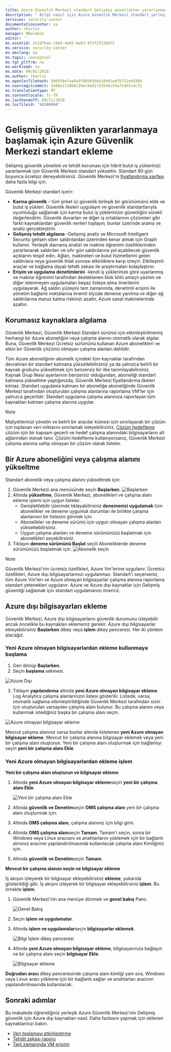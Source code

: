 ```yaml
---
title: Azure Güvenlik Merkezi standart Gelişmiş güvenlikten yararlanmaya başlamak için Onboarding | Microsoft Docs
description: " Bilgi nasıl için Azure Güvenlik Merkezi standart yerleşik Gelişmiş Güvenlik. "
services: security-center
documentationcenter: na
author: rkarlin
manager: MBaldwin
editor: ''
ms.assetid: 411d7bae-c9d4-4e83-be63-9f2f2312b075
ms.service: security-center
ms.devlang: na
ms.topic: conceptual
ms.tgt_pltfrm: na
ms.workload: na
ms.date: 09/02/2018
ms.author: rkarlin
ms.openlocfilehash: 50055befaa0a5f0bb03bda18e01edfb751e49369
ms.sourcegitcommit: 5a9be113868c29ec9e81fd3549c54a71db3cec31
ms.translationtype: MT
ms.contentlocale: tr-TR
ms.lasthandoff: 09/11/2018
ms.locfileid: "44380004"
---
```

# <a name="onboarding-to-azure-security-center-standard-for-enhanced-security"></a>Gelişmiş güvenlikten yararlanmaya başlamak için Azure Güvenlik Merkezi standart ekleme
Gelişmiş güvenlik yönetimi ve tehdit koruması için hibrit bulut iş yüklerinizi yararlanmak için Güvenlik Merkezi standart yükseltin.  Standart 60 gün boyunca ücretsiz deneyebilirsiniz. Güvenlik Merkezi'ni [fiyatlandırma sayfası](https://azure.microsoft.com/pricing/details/security-center/) daha fazla bilgi için.

Güvenlik Merkezi standart içerir:

- **Karma güvenlik** – tüm şirket içi güvenlik birleşik bir görünümünü elde ve bulut iş yükleri. Güvenlik ilkeleri uygulayın ve güvenlik standartlarıyla uyumluluğu sağlamak için karma bulut iş yüklerinizin güvenliğini sürekli değerlendirin. Güvenlik duvarları ve diğer iş ortaklarının çözümleri gibi farklı kaynaklardan güvenlik verileri toplayın, bunlar üzerinde arama ve analiz gerçekleştirin.
- **Gelişmiş tehdit algılama** -Gelişmiş analiz ve Microsoft Intelligent Security gelişen siber saldırılardan üzerinden kenar almak için Graph kullanın.  Yerleşik davranış analizi ve makine öğrenimi özelliklerinden yararlanarak saldırıları ve sıfır gün saldırılarına yol açabilecek güvenlik açıklarını tespit edin. Ağları, makineleri ve bulut hizmetlerini gelen saldırılara veya güvenlik ihlali sonrası etkinliklere karşı izleyin. Etkileşimli araçlar ve bağlama dayalı tehdit zekası ile araştırmaları kolaylaştırın.
- **Erişim ve uygulama denetimlerini** -kendi iş yüklerinize göre uyarlanmış ve makine öğrenimi tarafından desteklenen blok kötü amaçlı yazılım ve diğer istenmeyen uygulamaları beyaz listeye alma önerilerini uygulayarak. Ağ saldırı yüzeyini tam zamanında, denetimli erişimi ile yönetim bağlantı noktalarına önemli ölçüde deneme yanılma ve diğer ağ saldırılarına maruz kalma riskinizi azaltır, Azure sanal makinelerinde azaltın.

## <a name="detecting-unprotected-resources"></a>Korumasız kaynaklara algılama     
Güvenlik Merkezi, Güvenlik Merkezi Standart sürümü için etkinleştirilmemiş herhangi bir Azure aboneliğini veya çalışma alanını otomatik olarak algılar. Buna, Güvenlik Merkezi Ücretsiz sürümünü kullanan Azure abonelikleri ve etkin bir Güvenlik çözümü olmayan çalışma alanları dahildir.

Tüm Azure aboneliğinin abonelik içindeki tüm kaynaklar tarafından devralınan bir standart katmana yükseltebilirsiniz ya da yalnızca belirli bir kaynak grubunu yükseltmek için benzersiz bir ilke tanımlayabilirsiniz. Kaynak Grup İlkesi ayarlarının benzersiz olduğundan, aboneliği standart katmana yükseltme yaptığınızda, Güvenlik Merkezi fiyatlandırma ilkeleri kılmaz. Standart uygulama katmanı bir aboneliğe aboneliğinde Güvenlik Merkezi tarafından oluşturulan çalışma alanlarına raporlama VM'ler için yalnızca geçerlidir. Standart uygulama çalışma alanınıza raporlayan tüm kaynakları katman çalışma alanına uygular.

> [!NOTE]
> Maliyetlerinizi yönetin ve belirli bir aracılar kümesi için sınırlayarak bir çözüm için toplanan veri miktarını sınırlamak isteyebilirsiniz. [Çözüm hedefleme](../operations-management-suite/operations-management-suite-solution-targeting.md) çözüm için bir kapsam geçerli ve hedef çalışma alanındaki bilgisayarların alt ağlarından olanak tanır.  Çözüm hedefleme kullanıyorsanız, Güvenlik Merkezi çalışma alanına sahip olmayan bir çözüm olarak listeler.
>
>

## <a name="upgrade-an-azure-subscription-or-workspace"></a>Bir Azure aboneliğini veya çalışma alanını yükseltme
Standart abonelik veya çalışma alanını yükseltmek için:
1. Güvenlik Merkezi ana menüsünde seçin **Başlarken**.
  ![Başlarken](./media/security-center-onboarding/get-started.png)
2. Altında **yükseltme**, Güvenlik Merkezi, abonelikleri ve çalışma alanı ekleme işlemi için uygun listeler. 
   - Genişletilebilir üzerinde tıklayabilirsiniz **denemenizi uygulamak** tüm abonelikler ve deneme uygunluk durumları ile birlikte çalışma alanlarının bir listesini görmek için.
   -    Abonelikler ve deneme sürümü için uygun olmayan çalışma alanları yükseltebilirsiniz.
   -    Uygun çalışma alanları ve deneme sürümünüzü başlatmak için abonelikleri seçebilirsiniz.
3.  Tıklayın **deneme sürümünü Başlat** seçili Aboneliklerde deneme sürümünüzü başlatmak için.
  ![Abonelik seçin](./media/security-center-onboarding/select-subscription.png)


   > [!NOTE]
   > Güvenlik Merkezi'nin ücretsiz özellikleri, Azure Vm'lerine uygulanır. Ücretsiz özellikleri, Azure dışı bilgisayarlarınızı uygulanmaz. Standart'ı seçerseniz, tüm Azure Vm'leri ve Azure olmayan bilgisayarlar çalışma alanına raporlama standart yetenekleri uygulanır. Azure ve Azure dışı kaynaklar için Gelişmiş güvenliği sağlamak için standart uygulamanızı öneririz.
   >
   >

## <a name="onboard-non-azure-computers"></a>Azure dışı bilgisayarları ekleme
Güvenlik Merkezi, Azure dışı bilgisayarların güvenlik durumunu izleyebilir ancak öncelikle bu kaynakları eklemeniz gerekir. Azure dışı bilgisayarlar ekleyebilirsiniz **Başlarken** dikey veya **işlem** dikey penceresi. Her iki yöntem alacağız.

### <a name="add-new-non-azure-computers-from-getting-started"></a>Yeni Azure olmayan bilgisayarlardan ekleme **kullanmaya başlama**

1. Geri dönüp **Başlarken**.   
2. Seçin **başlama** sekmesi.

  ![Azure Dışı](./media/security-center-onboarding/non-azure.png)

3. Tıklayın **yapılandırma** altında **yeni Azure olmayan bilgisayar ekleme**. Log Analytics çalışma alanlarınızın listesi gösterilir. Listede, varsa, otomatik sağlama etkinleştirildiğinde Güvenlik Merkezi tarafından sizin için oluşturulan varsayılan çalışma alanı bulunur. Bu çalışma alanını veya kullanmak istediğiniz başka bir çalışma alanı seçin.

  ![Azure olmayan bilgisayar ekleme][7]

Mevcut çalışma alanınız varsa bunlar altında listelenen **yeni Azure olmayan bilgisayar ekleme**. Mevcut bir çalışma alanına bilgisayar eklemek veya yeni bir çalışma alanı oluşturun. Yeni bir çalışma alanı oluşturmak için bağlantıyı seçin **yeni bir çalışma alanı Ekle**.

### <a name="add-new-non-azure-computers-from-compute"></a>Yeni Azure olmayan bilgisayarlardan ekleme **işlem**

**Yeni bir çalışma alanı oluşturun ve bilgisayar ekleme**

1. Altında **yeni Azure olmayan bilgisayar ekleme**seçin **yeni bir çalışma alanı Ekle**.

   ![Yeni bir çalışma alanı Ekle][4]

2. Altında **güvenlik ve Denetim**seçin **OMS çalışma alanı** yeni bir çalışma alanı oluşturmak için.
3. Altında **OMS çalışma alanı**, çalışma alanınız için bilgi girin.
4. Altında **OMS çalışma alanı**seçin **Tamam**.  Tamam'ı seçin, sonra bir Windows veya Linux aracısını ve anahtarlarını yüklemek için bir bağlantı alırsınız aracının yapılandırılmasında kullanılacak çalışma alanı Kimliğiniz için.
5. Altında **güvenlik ve Denetim**seçin **Tamam**.

**Mevcut bir çalışma alanını seçin ve bilgisayar ekleme**

İş akışını izleyerek bir bilgisayar ekleyebilirsiniz **ekleme**, yukarıda gösterildiği gibi. İş akışını izleyerek bir bilgisayar ekleyebilirsiniz **işlem**. Bu örnekte **işlem**.

1. Güvenlik Merkezi'nin ana menüye dönmek ve **genel bakış** Pano.

   ![Genel Bakış][5]

2. Seçin **işlem ve uygulamalar**.
3. Altında **işlem ve uygulamalar**seçin **bilgisayarlar eklemek**.

   ![Bilgi İşlem dikey penceresi][6]

4. Altında **yeni Azure olmayan bilgisayar ekleme**, bilgisayarınıza bağlayın ve bir çalışma alanı seçin **bilgisayar Ekle**.

   ![Bilgisayar ekleme][7]

 **Doğrudan aracı** dikey penceresinde çalışma alanı kimliği yanı sıra, Windows veya Linux aracı yükleme için bir bağlantı sağlar ve anahtarları aracının yapılandırılmasında kullanılacak.   

## <a name="next-steps"></a>Sonraki adımlar
Bu makalede öğrendiğiniz yerleşik Azure Güvenlik Merkezi'nin Gelişmiş güvenlik için Azure dışı kaynakları nasıl.  Daha fazlasını yapmak için eklenen kaynaklarınızı bakın.

- [Veri toplamayı etkinleştirme](security-center-enable-data-collection.md)
- [Tehdit zekası raporu](security-center-threat-report.md)
- [Tam zamanında VM erişimi](security-center-just-in-time.md)

<!--Image references-->
[1]: ./media/security-center-onboarding/onboard.png
[2]: ./media/security-center-onboarding/onboard-subscription.png
[3]: ./media/security-center-onboarding/get-started.png
[4]: ./media/security-center-onboarding/create-workspace.png
[5]: ./media/security-center-onboarding/overview.png
[6]: ./media/security-center-onboarding/compute-blade.png
[7]: ./media/security-center-onboarding/add-computer.png
[8]: ./media/security-center-onboarding/onboard-workspace.png
